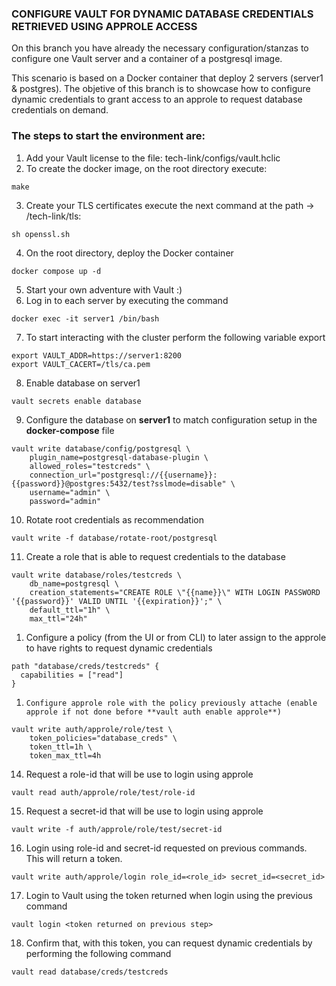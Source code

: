### CONFIGURE VAULT FOR DYNAMIC DATABASE CREDENTIALS RETRIEVED USING APPROLE ACCESS

On this branch you have already the necessary configuration/stanzas to configure one Vault server and a container of a postgresql image.

This scenario is based on a Docker container that deploy 2 servers (server1 & postgres).
The objetive of this branch is to showcase how to configure dynamic credentials to grant access to an approle to request database credentials on demand.

### The steps to start the environment are:

1. Add your Vault license to the file: tech-link/configs/vault.hclic 
2. To  create the docker image, on the root directory execute:
```
make
```
3. Create your TLS certificates execute the next command at the path ->  /tech-link/tls:
```
sh openssl.sh
```
4. On the root directory, deploy the Docker container
```
docker compose up -d
```
5. Start your own adventure with Vault :)
6. Log in to each server by executing the command
```
docker exec -it server1 /bin/bash
```
7. To start interacting with the cluster perform the following variable export
```
export VAULT_ADDR=https://server1:8200
export VAULT_CACERT=/tls/ca.pem
```
8. Enable database on server1
```
vault secrets enable database
```

9. Configure the database on **server1** to match configuration setup in the **docker-compose** file
```
vault write database/config/postgresql \
    plugin_name=postgresql-database-plugin \
    allowed_roles="testcreds" \
    connection_url="postgresql://{{username}}:{{password}}@postgres:5432/test?sslmode=disable" \
    username="admin" \
    password="admin"
```
10. Rotate root credentials as recommendation
```
vault write -f database/rotate-root/postgresql
```

11. Create a role that is able to request credentials to the database
```
vault write database/roles/testcreds \
    db_name=postgresql \
    creation_statements="CREATE ROLE \"{{name}}\" WITH LOGIN PASSWORD '{{password}}' VALID UNTIL '{{expiration}}';" \
    default_ttl="1h" \
    max_ttl="24h"
```
1.   Configure a policy (from the UI or from CLI) to later assign to the approle to have rights to request dynamic credentials
```
path "database/creds/testcreds" {
  capabilities = ["read"]
}
```
1.     Configure approle role with the policy previously attache (enable approle if not done before **vault auth enable approle**)

```
vault write auth/approle/role/test \
    token_policies="database_creds" \
    token_ttl=1h \
    token_max_ttl=4h
```

14.    Request a role-id that will be use to login using approle

```
vault read auth/approle/role/test/role-id
```

15.    Request a secret-id that will be use to login using approle

```
vault write -f auth/approle/role/test/secret-id
```

16.    Login using role-id and secret-id requested on previous commands. This will return a token.

```
vault write auth/approle/login role_id=<role_id> secret_id=<secret_id>
```

17.    Login to Vault using the token returned when login using the previous command

```
vault login <token returned on previous step>
```
18.    Confirm that, with this token, you can request dynamic credentials by performing the following command

```
vault read database/creds/testcreds
```